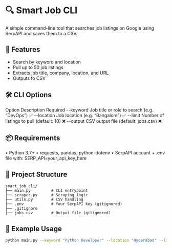 # 🔍 Smart Job CLI
A simple command-line tool that searches job listings on Google using SerpAPI and saves them to a CSV.

## 🚀 Features
- Search by keyword and location
- Pull up to 50 job listings
- Extracts job title, company, location, and URL
- Outputs to CSV

## 🛠️ CLI Options
Option		Description					Required
--keyword	Job title or role to search (e.g. “DevOps”)	✅
--location	Job location (e.g. “Bangalore”)			✅
--limit		Number of listings to pull (default: 10)	❌
--output	CSV output file (default: jobs.csv)		❌

## 📦 Requirements
• Python 3.7+
• requests, pandas, python-dotenv
• SerpAPI account + .env file with:
	SERP_API=your_api_key_here

## 📁 Project Structure
	smart_job_cli/
	├── main.py         # CLI entrypoint
	├── scraper.py      # Scraping logic
	├── utils.py        # CSV handling
	├── .env            # Your SerpAPI key (gitignored)
	├── .gitignore
	├── jobs.csv        # Output file (gitignored)

## 🧠 Example Usage
```bash
python main.py --keyword "Python Developer" --location "Hyderabad" --limit 50
